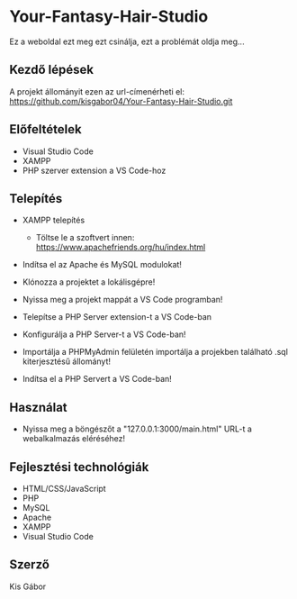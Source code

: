 # Your-Fantasy-Hair-Studio
Ez a weboldal ezt meg ezt csinálja, ezt a problémát oldja meg...

## Kezdő lépések
A projekt állományit ezen az url-címenérheti el: https://github.com/kisgabor04/Your-Fantasy-Hair-Studio.git

## Előfeltételek
- Visual Studio Code
- XAMPP 
- PHP szerver extension a VS Code-hoz


## Telepítés
- XAMPP telepítés
  - Töltse le a szoftvert innen: https://www.apachefriends.org/hu/index.html

- Indítsa el az Apache és MySQL modulokat!
- Klónozza a projektet a lokálisgépre!
- Nyissa meg a projekt mappát a VS Code programban!
- Telepítse a PHP Server extension-t a VS Code-ban
- Konfigurálja a PHP Server-t a VS Code-ban!
- Importálja a PHPMyAdmin felületén importálja a projekben található .sql kiterjesztésű állományt!
- Indítsa el a PHP Servert a VS Code-ban!
  
## Használat
- Nyissa meg a böngészőt a "127.0.0.1:3000/main.html" URL-t a webalkalmazás eléréséhez!

## Fejlesztési technológiák
- HTML/CSS/JavaScript
- PHP
- MySQL
- Apache
- XAMPP
- Visual Studio Code

## Szerző
Kis Gábor